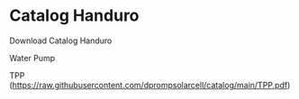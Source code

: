 # Catalog Handuro

Download Catalog Handuro

Water Pump

TPP
(https://raw.githubusercontent.com/dprompsolarcell/catalog/main/TPP.pdf)
